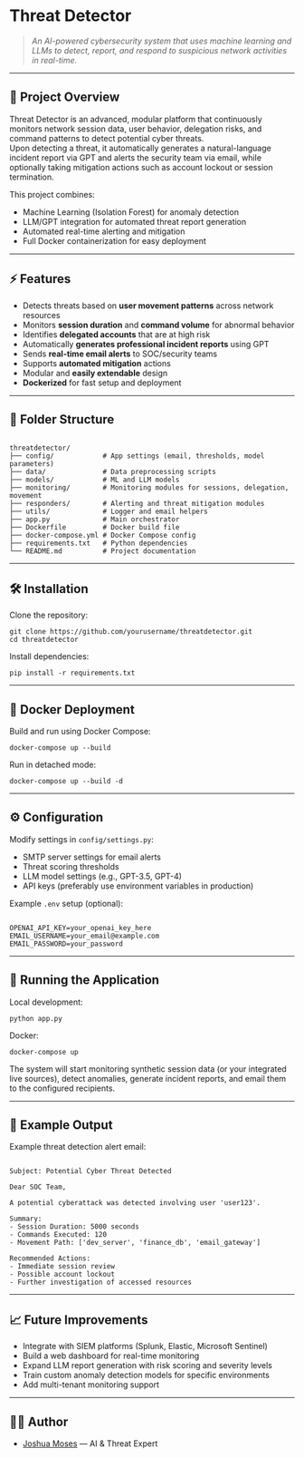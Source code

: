 <!DOCTYPE html>
<html lang="en">
<head>
    <meta charset="UTF-8">
   </head>
<body>

<h1>Threat Detector</h1>

<blockquote><em>An AI-powered cybersecurity system that uses machine learning and LLMs to detect, report, and respond to suspicious network activities in real-time.</em></blockquote>

<hr>

<h2>🚀 Project Overview</h2>

<p>Threat Detector is an advanced, modular platform that continuously monitors network session data, user behavior, delegation risks, and command patterns to detect potential cyber threats.<br>
Upon detecting a threat, it automatically generates a natural-language incident report via GPT and alerts the security team via email, while optionally taking mitigation actions such as account lockout or session termination.</p>

<p>This project combines:</p>
<ul>
  <li>Machine Learning (Isolation Forest) for anomaly detection</li>
  <li>LLM/GPT integration for automated threat report generation</li>
  <li>Automated real-time alerting and mitigation</li>
  <li>Full Docker containerization for easy deployment</li>
</ul>

<hr>

<h2>⚡ Features</h2>

<ul>
  <li>Detects threats based on <strong>user movement patterns</strong> across network resources</li>
  <li>Monitors <strong>session duration</strong> and <strong>command volume</strong> for abnormal behavior</li>
  <li>Identifies <strong>delegated accounts</strong> that are at high risk</li>
  <li>Automatically <strong>generates professional incident reports</strong> using GPT</li>
  <li>Sends <strong>real-time email alerts</strong> to SOC/security teams</li>
  <li>Supports <strong>automated mitigation</strong> actions</li>
  <li>Modular and <strong>easily extendable</strong> design</li>
  <li><strong>Dockerized</strong> for fast setup and deployment</li>
</ul>

<hr>

<h2>📂 Folder Structure</h2>

<pre><code>
threatdetector/
├── config/            # App settings (email, thresholds, model parameters)
├── data/              # Data preprocessing scripts
├── models/            # ML and LLM models
├── monitoring/        # Monitoring modules for sessions, delegation, movement
├── responders/        # Alerting and threat mitigation modules
├── utils/             # Logger and email helpers
├── app.py             # Main orchestrator
├── Dockerfile         # Docker build file
├── docker-compose.yml # Docker Compose config
├── requirements.txt   # Python dependencies
└── README.md          # Project documentation
</code></pre>

<hr>

<h2>🛠 Installation</h2>

<p>Clone the repository:</p>

<pre><code>git clone https://github.com/yourusername/threatdetector.git
cd threatdetector
</code></pre>

<p>Install dependencies:</p>

<pre><code>pip install -r requirements.txt
</code></pre>

<hr>

<h2>🐳 Docker Deployment</h2>

<p>Build and run using Docker Compose:</p>

<pre><code>docker-compose up --build
</code></pre>

<p>Run in detached mode:</p>

<pre><code>docker-compose up --build -d
</code></pre>

<hr>

<h2>⚙️ Configuration</h2>

<p>Modify settings in <code>config/settings.py</code>:</p>

<ul>
  <li>SMTP server settings for email alerts</li>
  <li>Threat scoring thresholds</li>
  <li>LLM model settings (e.g., GPT-3.5, GPT-4)</li>
  <li>API keys (preferably use environment variables in production)</li>
</ul>

<p>Example <code>.env</code> setup (optional):</p>

<pre><code>
OPENAI_API_KEY=your_openai_key_here
EMAIL_USERNAME=your_email@example.com
EMAIL_PASSWORD=your_password
</code></pre>

<hr>

<h2>🧪 Running the Application</h2>

<p>Local development:</p>

<pre><code>python app.py
</code></pre>

<p>Docker:</p>

<pre><code>docker-compose up
</code></pre>

<p>The system will start monitoring synthetic session data (or your integrated live sources), detect anomalies, generate incident reports, and email them to the configured recipients.</p>

<hr>

<h2>📝 Example Output</h2>

<p>Example threat detection alert email:</p>

<pre><code>
Subject: Potential Cyber Threat Detected

Dear SOC Team,

A potential cyberattack was detected involving user 'user123'.

Summary:
- Session Duration: 5000 seconds
- Commands Executed: 120
- Movement Path: ['dev_server', 'finance_db', 'email_gateway']

Recommended Actions:
- Immediate session review
- Possible account lockout
- Further investigation of accessed resources
</code></pre>

<hr>

<h2>📈 Future Improvements</h2>

<ul>
  <li>Integrate with SIEM platforms (Splunk, Elastic, Microsoft Sentinel)</li>
  <li>Build a web dashboard for real-time monitoring</li>
  <li>Expand LLM report generation with risk scoring and severity levels</li>
  <li>Train custom anomaly detection models for specific environments</li>
  <li>Add multi-tenant monitoring support</li>
</ul>

<hr>

<h2>👨‍💻 Author</h2>

<ul>
  <li><a href="https://github.com/joshuanmoses">Joshua Moses</a> — AI & Threat Expert</li>
</ul>

</body>
</html>
